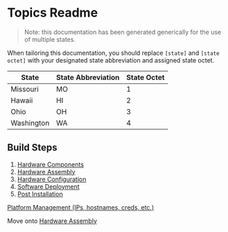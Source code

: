 # Topics Readme
> Note: this documentation has been generated generically for the use of multiple states.

When tailoring this documentation, you should replace `[state]` and `[state octet]` with your designated state abbreviation and assigned state octet.

| State      |  State Abbreviation   | State Octet |
|------------|-----------------------|-------------|
| Missouri   | MO                    | 1           |
| Hawaii     | HI                    | 2           |
| Ohio       | OH                    | 3           |
| Washington | WA                    | 4           |

## Build Steps
1. [Hardware Components](hardware-components.md)  
1. [Hardware Assembly](hardware-assembly.md)  
1. [Hardware Configuration](hardware-configuration.md)  
1. [Software Deployment](software-deployment.md)  
1. [Post Installation](post-install.md)  

[Platform Management (IPs, hostnames, creds, etc.)](platform-management.md)

Move onto [Hardware Assembly](hardware-assembly.md)
